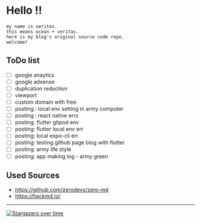 # Hello !!
```
my name is oeritas.  
this means ocean + veritas.  
here is my blog's original source code repo.
welcome!
```
## ToDo list
- [ ] google anaytics
- [ ] google adsense
- [ ] duplication reduction
- [ ] viewport
- [ ] custom domain with free
- [ ] posting : local env setting in army computer
- [ ] posting : react native errs
- [ ] posting: flutter gitpod env
- [ ] posting: flutter local env err
- [ ] posting: local expo-cli err
- [ ] posting: testing github page blog with flutter
- [ ] posting: army life style
- [ ] posting: app making log - army green
## Used Sources
- https://github.com/zerodevx/zero-md
- https://hackmd.io/
***
[![Stargazers over time](https://starchart.cc/oeritas/oeritas.github.io.svg)](https://starchart.cc/oeritas/oeritas.github.io)